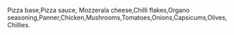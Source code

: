Pizza base,Pizza sauce, Mozzerala cheese,Chilli flakes,Organo seasoning,Panner,Chicken,Mushrooms,Tomatoes,Onions,Capsicums,Olives,Chillies.